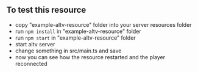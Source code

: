 ## To test this resource

* copy "example-altv-resource" folder into your server resources folder
* run `npm install` in "example-altv-resource" folder
* run `npm start` in "example-altv-resource" folder
* start altv server
* change something in src/main.ts and save
* now you can see how the resource restarted and the player reconnected
